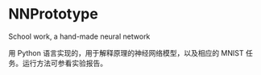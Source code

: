 # NNPrototype
School work, a hand-made neural network 

用 Python 语言实现的，用于解释原理的神经网络模型，以及相应的 MNIST 任务。运行方法可参看实验报告。
